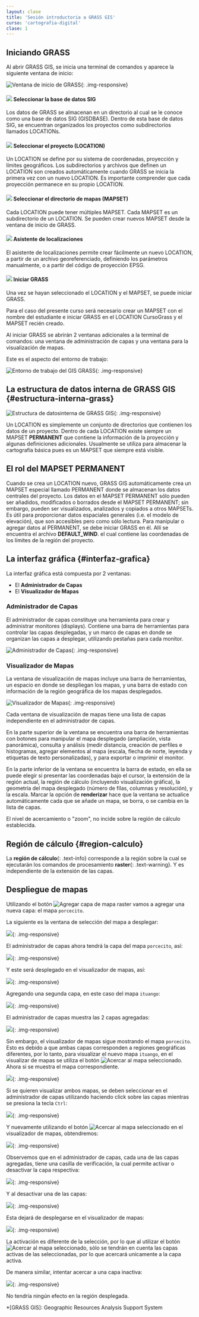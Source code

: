 ```yaml
---
layout: clase
title: 'Sesión introductoria a GRASS GIS'
curso: 'cartografia-digital'
clase: 1
---
```


<!--
title: 'Elementos introductorios'
Software libre
-------------

"Software libre" es el software que respeta la libertad de los usuarios y la comunidad. A grandes rasgos, significa que los usuarios tienen la libertad de ejecutar, copiar, distribuir, estudiar, modificar y mejorar el software. Es decir, el "software libre" es una cuestión de libertad, no de precio. Para entender el concepto, piense en "libre" como en "libre expresión", no como en "barra libre".

Un programa es "software libre" si los usuarios tienen las cuatro libertades esenciales:

* Libertad de ejecutar el programa como se desea, con cualquier propósito.
* Libertad de estudiar como funciona el programa, y cambiarlo para que haga lo que se quiera. El acceso al código fuente es una condición necesaria para ello.
* Libertad de redistribuir copias para ayudar a los demás.
* Libertad de distribuir copias de sus versiones modificadas a los demás. Esto le permite ofrecer a toda la comunidad la oportunidad de beneficiarse de las modificaciones. El acceso al código fuente es una condición necesaria para ello.

Estos principios garantizan que la construcción del software sea realmente accesible a todas las personas y por lo tanto permite desarrollar nuevas tecnologías de manera colaborativa.

El Laboratorio de Sistemas Complejos Naturales apoya esta filosofía en el contexto de la misión de la Universidad Nacional de Colombia, no solamente para sus estudiantes sino para toda la comunidad a la que le debe el conocimiento.

Introducción a GNU/Linux {#introduccion-gnu-linux}
------------------------

En entornos GNU/Linux existen interfaces gráficas de usuario (GUI) donde se puede hacer click, arrastrar y, con suerte, se puede lograr mucho sin documentarse primero. Sin embargo, el entorno tradicional es una interfaz de línea de comandos (CLI) donde se escriben comandos que le dicen al computador qué hacer. Lo cual es más rápido y poderoso pero requiere aprender qué hacen los comandos. Esta interfaz de línea de comandos, la llamaremos 'la terminal'.

## Comandos esenciales {#comandos-esenciales}

La terminal es una herramienta muy sencilla pero sumamente poderosa, permite interactuar con el sistema por medio de comandos, en el siguiente ejercicio vamos a aprender los comandos más básicos para desenvolvernos dentro de la terminal.

### El prompt {#prompt}

Se conoce como prompt a una línea de texto que se muestra al comienzo de una terminal de comandos. El prompt indica que la terminal se encuentra disponible y a la espera de una órden (comando) que dará el usuario. En los sitemas GNU/Linux, el prompt luce así:

~~~
usuario@ubuntu:~ $
~~~

Además proporciona información adicional: El usuario `usuario` está en la máquina `ubuntu` y se encuentra en el directorio `~` (el símbolo `~` es una abreviación para la carpeta personal de usuario). El símbolo `$` implica que es un usario regular (sin privilegios de administrador), en el caso del superusuario (con privilegios de administrador) `root` el símbolo sería `#`.

### Sintáxis básica de los comandos en la terminal de GNU/Linux {#sintaxis-basica-comandos-terminal-gnu-linux}

En la terminal, los comandos conservan una estructura de cómo deben ser introducidos para ser interpretados correctamente. En términos genéricos, esta es la estructura para la mayoría de los comandos en GNU/Linux:

~~~
$ comando -opciones parametro1 parametro2 ...
~~~

**Nota:** Observar que los espacios delimitan el comando y los parámetros, es decir, un parámetro no debe contener espacios.
{: .alert .alert-info}

A continuación se enumeran una serie de comandos básicos para el uso en la terminal, con ejemplos ilustrativos de las operaciones que permiten realizar.

### pwd

El comando `pwd` (print working directory) imprime la ruta del directorio actual, es muy conveniente utilizarlo para conocer en qué parte del sistema de archivos se está ubicado:

~~~
pwd
~~~

~~~
/home/usuario
~~~
{: .output}

En la salida del comando `pwd`, vemos lo siguiente:

`/`
: La raíz del sistema de archivos.

`home`
: Directorio que contiene la carpeta personal de cada usuario.

`/`
: Acceso a un subdirectorio dentro de `/home`

`usuario`
: Directorio que contiene la carpeta personal del usuario actual, el nombre coincide con el nombre de usuario.

**Nota:** Con la combinación de `/` y nombres específicos de directorios, se puede acceder a otros subdirectorios del sistema de archivos.
{: .alert .alert-info}

### ls

El comando `ls` (list) imprime una lista del contenido del directorio actual:

~~~
ls
~~~

~~~
01CreacionLocations  04UsoVector  Downloads  Pictures  Shared
02ZonasVida          Desktop      Grass      Public    Templates
03AntioquiaVector    Documents    Music      R         Videos
~~~
{: .output}

El comando `ls` tiene varias opciones que permiten organizar la información brindada, por ejemplo, para ver una lista larga y detallada de los elementos, se utiliza la opción `-l` (long):

~~~
ls -l
~~~

~~~
total 56
drwxrwxr-x 2 usuario usuario 4096 ago  5  2014 01CreacionLocations
drwxrwxr-x 2 usuario usuario 4096 ago  5  2014 02ZonasVida
drwxrwxr-x 2 usuario usuario 4096 ago  5  2014 03AntioquiaVector
drwxrwxr-x 2 usuario usuario 4096 ago  5  2014 04UsoVector
drwxrwxr-x 2 usuario usuario 4096 jun 22 15:50 Desktop
drwxr-xr-x 2 usuario usuario 4096 jun 22 16:37 Documents
drwxr-xr-x 2 usuario usuario 4096 jul 29 10:34 Downloads
drwxrwxr-x 3 usuario usuario 4096 abr 24  2014 Grass
drwxr-xr-x 2 usuario usuario 4096 abr 24  2014 Music
drwxr-xr-x 3 usuario usuario 4096 abr 25  2014 Pictures
drwxr-xr-x 2 usuario usuario 4096 abr 24  2014 Public
drwxrwxr-x 3 usuario usuario 4096 abr 24  2014 R
lrwxrwxrwx 1 usuario usuario   17 ago  6  2014 Shared -> /media/sf_shared/
drwxr-xr-x 2 usuario usuario 4096 abr 24  2014 Templates
drwxr-xr-x 2 usuario usuario 4096 abr 24  2014 Videos
~~~
{: .output}

- La primer columna contiene información del tipo de elemento, es decir, diferencia entre directorio y archivo. Para los directorios la columna inicia con una `d`; para los archivos la columna inicia con un `-`.
- La tercer y cuarta columna contienen información del propietario del elemento.
- La quinta columna contiene información del tamaño del elemento.
- Las columnas sexta, séptima y octava contienen información de la fecha y hora de modificación del elemento.
- La novena y última columna contiene el nombre del elemento.

Opcionalmente, si se quiere ver la lista de un directorio diferente al actual, al comando `ls` se le puede indicar la ruta de dicho directorio como un parámetro, e incluso se pueden especificar las opciones:

~~~
ls -l 02ZonasVida
~~~

~~~
total 1424
-rwxrwxrwx 1 usuario usuario    3330 abr 21  2008 zvidantioq.dbf
-rwxrwxrwx 1 usuario usuario     284 ago 27  2001 zvidantioq.sbn
-rwxrwxrwx 1 usuario usuario     132 ago 27  2001 zvidantioq.sbx
-rwxrwxrwx 1 usuario usuario 1440196 ago 27  2001 zvidantioq.shp
-rwxrwxrwx 1 usuario usuario     228 ago 27  2001 zvidantioq.shx
~~~
{: .output}

### cd

El comando `cd` (change diretory) cambia de directorio, permitiendo ubicarse en una ruta diferente a la actual.

Para acceder al directorio `02ZonasVida`:

~~~
cd 02ZonasVida
~~~

Comprobar la ruta actual con el comando `pwd`. Además el prompt también indicará la ruta actual:

~~~
usuario@ubuntu:~/02ZonasVida $
~~~

Si se desea subir un nivel en el árbol de directorios (es decir, ubicarse en el directorio que contiene al directorio actual):

~~~
cd ..
~~~

Nuevamente comprobar la ruta actual con `pwd` y el prompt.

También se puede ingresar a un directorio varios niveles abajo en el árbol de directorios especificando la ruta:

~~~
cd Grass/CursoGrass/
~~~

Comprobar con `pwd` y observar el cambio en el prompt.

Para ir a la carpeta personal (`/home/usuario`) desde cualquier parte, sólo basta con el comando `cd` sin más parámetros:

~~~
cd
~~~

Nuevamente observar el cambio en el prompt y comprobar con `pwd`.

Y si se quiere volver al directorio anterior sin necesidad de ingresar la ruta completa:

~~~
cd -
~~~

~~~
/home/usuario/Grass/CursoGrass/
~~~
{: .output}

Una vez más, comprobar con `pwd` y observar el cambio en el prompt.

Este último ejemplo, funciona de manera similar al botón "Previous Channel" de los controles remotos de TV.

### mkdir

El comando `mkdir` (make directory) crea un directorio o carpeta.

Para crear el directorio `directorio` en la ubicación actual:

~~~
mkdir directorio
~~~

Este comando también cuenta con una opción bastante útil que permite crear un árbol de directorios de manera simultánea. Por ejemplo, suponiendo que se quiere crear el directorio `ejercicios` y dentro de éste, el subdirectorio `clase1` , se utiliza la opción `-p`:

~~~
mkdir -p ejercicios/clase1
~~~

En consecuencia, el directorio `clase1` está dentro del directorio `ejercicios`, y éste último quedará en el directorio `~` (carpeta personal de usuario) al igual que el directorio `directorio`.

### touch

El comando `touch` crea un archivo vacío. Si el archivo ya existe, el comando actualiza la hora de modificación.

Para crear el archivo `ejercicio1.txt` dentro del directorio actual:

~~~
touch ejercicio1.txt
~~~

Para crear el archivo `ejercicio2.txt` dentro del directorio `clase1` que a su vez se encuentra dentro del directorio `ejercicios`:

~~~
touch ejercicios/clase1/ejercicio2.txt
~~~

### cp

El comando `cp` (copy) permite copiar archivos y directorios, especificando primero el origen y después el destino.

Por ejemplo para copiar el archivo `ejercicio1.txt` al directorio `clase1` dentro de `ejercicios`:

~~~
cp ejercicio1.txt ejercicios/clase1
~~~

Comprobar el contenido de `clase1` utilizando `ls`.

Si se desea cambiar el nombre del destino sólo basta con indicarlo, por ejemplo para copiar `ejercicio1.txt` como `ejercicio3.txt` dentro de `clase1`:

~~~
cp ejercicio1.txt ejercicios/clase1/ejercicio3.txt
~~~

Para copiar directorios incluyendo sus archivos y directorios internos se emplea la opción `-r` (recursive), por ejemplo, para copiar el directorio `clase1` que se encuentra dentro de `ejercicios` como `clase2`

~~~
cp -r ejercicios/clase1 ejercicios/clase2
~~~

Comprobar el contenido de `clase1` y `clase2` utilizando `ls`.

### mv

El comando `mv` (move) permite mover archivos y directorios de una ubicación a otra, por ejemplo:

~~~
mv ejercicio1.txt ejercicios
~~~

De la misma manera que en `cp`, se especifica primero el origen, y luego el destino.

En el caso particular en el que la ubicación es la misma, el archivo o directorio es renombrado:

~~~
mv directorio respaldo
~~~

Comprobar con `ls`.

### rm

El comando `rm` (remove) permite eliminar archivos y directorios.

Para eliminar el archivo `ejercicio1.txt` del directorio `ejercicios`:

~~~
rm ejercicios/ejercicio1.txt
~~~

Comprobar con `ls`.

De manera similar a `cp`, se pueden borrar directorios incluyendo su contenido, utilizando la opción `-r` (recursive):

~~~
rm -r respaldo
~~~

**Advertencia:** Este comando elimina permanentemente los archivos o directorios especificados, utilizar con precaución.
{: .alert .alert-warning}

## Hola mundo {#hola-mundo}

A lo largo del curso se hará uso de archivos de texto con instrucciones que serán ejecutadas una tras otra en el orden en el que se encuentren en el achivo, a estos archivos los llamaremos guiones o "scripts".

Para la creación de estos archivos se puede utilizar el aplicativo gedit, disponible en el menú de aplicaciones de la máquina virtual.

El primer guión a crear en esta clase introductoria será un guión que imprima en pantalla la famosa frase "¡Hola mundo!", para ello, se deberá copiar el siguiente texto en el editor de texto gedit y guardarse con el nombre `holaMundo.sh`.

~~~
# Imprimir el saludo
cowsay "¡Hola mundo!"
~~~

Una vez creado el archivo, se puede ejecutar con el comando `bash`, de la siguiente manera:

~~~
bash holaMundo.sh
~~~

A partir de este punto, se pueden hacer modificaciones al guión, guardar los cambios y ejecutar de nuevo, facilitando la ejecución de los comandos.

**Consejo:** Introducir la opción `-f tux` al comando `cowsay` en el guión y ejecutar nuevamente.
{: .alert .alert-success}

~~~
cowsay -f tux "¡Hola mundo!"
~~~

### Comandos de visualización de archivos de texto {#comandos-visualizacion-archivos-texto}

El comando `cat` (concatenate) permite visualizar el contenido de un archivo de texto sin la necesidad de abrirlo en un editor.

Para ver el contenido del primer guión:

~~~
cat holaMundo.sh
~~~

En el caso de archivos de texto de gran tamaño, existen otros comandos como `head` y `tail`, que permiten visualizar las primeras o las últimas líneas del archivo; o comandos como `more` y `less`, que permiten visualizar los archivos por páginas.

## Ejercicio

Utilizar únicamente la terminal de comandos para el siguiente ejercicio

* Crear un directorio para guardar los guiones o "scripts". El nombre del directorio lo decide el estudiante.

* Crear un archivo dentro de este directorio, con el nombre que desee el estudiante, para en él escribir un nuevo guión similar al "Hola mundo".

* Comprobar los diferentes dibujos (cow files) que tiene el comando `cowsay` utilizando la opción `-l`.

~~~
cowsay -l
~~~

* Abrir el archivo creado en gedit y crear un guión similar al de "Hola mundo", utilizando la opción `-f` del comando `cowsay` para especificar un dibujo personalizado (del gusto del estudiante), y hacer que el saludo sea con el nombre del estudiante.

~~~
cowsay -f <cowfile> "<mensaje>"
~~~

* Ejecutar el script con el comando `bash`.


## Tarea 1
{: .text-danger}

Siguiendo una metodología similar al ejercicio anterior, realizar un guión que muestre la siguiente salida:

~~~
 ______________________________________
/ ¡Fogosa bienvenida al curso de GRASS \
\ GIS!                                 /
 --------------------------------------
      \                    / \  //\
       \    |\___/|      /   \//  \\
            /0  0  \__  /    //  | \ \    
           /     /  \/_/    //   |  \  \  
           @_^_@'/   \/_   //    |   \   \
           //_^_/     \/_ //     |    \    \
        ( //) |        \///      |     \     \
      ( / /) _|_ /   )  //       |      \     _\
    ( // /) '/,_ _ _/  ( ; -.    |    _ _\.-~        .-~~~^-.
  (( / / )) ,-{        _      `-.|.-~-.           .~         `.
 (( // / ))  '/\      /                 ~-. _ .-~      .-~^-.  \
 (( /// ))      `.   {            }                   /      \  \
  (( / ))     .----~-.\        \-'                 .~         \  `. \^-.
             ///.----..>        \             _ -~             `.  ^-`  ^-_
               ///-._ _ _ _ _ _ _}^ - - - - ~                     ~-- ,.-~
                                                                  /.-~
~~~
{: .output} -->

Iniciando GRASS
---------------

Al abrir GRASS GIS, se inicia una terminal de comandos y aparece la siguiente ventana de inicio:

![Ventana de inicio de GRASS](/cartografia-digital/images/clase-01/grass_start.png){: .img-responsive}

#### ![](/cartografia-digital/images/clase-01/circle_1.png) Seleccionar la base de datos SIG

Los datos de GRASS se almacenan en un directorio al cual se le conoce como una base de datos SIG (GISDBASE). Dentro de esta base de datos SIG, se encuentran organizados los proyectos como subdirectorios llamados LOCATIONs.

#### ![](/cartografia-digital/images/clase-01/circle_2.png) Seleccionar el proyecto (LOCATION)

Un LOCATION se define por su sistema de coordenadas, proyección y límites geográficos. Los subdirectorios y archivos que definen un LOCATION son creados automáticamente cuando GRASS se inicia la primera vez con un nuevo LOCATION. Es importante comprender que cada proyección permanece en su propio LOCATION.

#### ![](/cartografia-digital/images/clase-01/circle_3.png) Seleccionar el directorio de mapas (MAPSET)

Cada LOCATION puede tener múltiples MAPSET. Cada MAPSET es un subdirectorio de un LOCATION. Se pueden crear nuevos MAPSET desde la ventana de inicio de GRASS.

#### ![](/cartografia-digital/images/clase-01/circle_4.png) Asistente de localizaciones

El asistente de localizaciones permite crear fácilmente un nuevo LOCATION, a partir de un archivo georeferenciado, definiendo los parámetros manualmente, o a partir del código de proyección EPSG.

#### ![](/cartografia-digital/images/clase-01/circle_5.png) Iniciar GRASS

Una vez se hayan seleccionado el LOCATION y el MAPSET, se puede iniciar GRASS.

Para el caso del presente curso será necesario crear un MAPSET con el nombre del estudiante e iniciar GRASS en el LOCATION CursoGrass y el MAPSET recién creado.

Al iniciar GRASS se abrirán 2 ventanas adicionales a la terminal de comandos: una ventana de administración de capas y una ventana para la visualización de mapas.

<!-- Adicionalmente se recomienda abrir el gedit para registrar los comandos utilizados en la terminal, a manera de guión o script.

Durante el desarrollo de los ejercicios del curso, se utilizará la terminal para realizar todo el trabajo de procesamiento, y la interfaz gráfica se utilizará para la visualización. -->

Este es el aspecto del entorno de trabajo:

![Entorno de trabajo del GIS GRASS](/cartografia-digital/images/clase-01/grass_workspace.png){: .img-responsive}

## La estructura de datos interna de GRASS GIS {#estructura-interna-grass}

![Estructura de datosinterna de GRASS GIS](/cartografia-digital/images/clase-01/help_loc_struct.png){: .img-responsive}

Un LOCATION es simplemente un conjunto de directorios que contienen los datos de un proyecto. Dentro de cada LOCATION existe siempre un MAPSET **PERMANENT** que contiene la información de la proyección y algunas definiciones adicionales. Usualmente se utiliza para almacenar la cartografía básica pues es un MAPSET que siempre está visible.

## El rol del MAPSET PERMANENT

Cuando se crea un LOCATION nuevo, GRASS GIS automáticamente crea un MAPSET especial llamado PERMANENT donde se almacenan los datos centrales del proyecto. Los datos en el MAPSET PERMANENT sólo pueden ser añadidos, modificados o borrados desde el MAPSET PERMANENT; sin embargo, pueden ser visualizados, analizados y copiados a otros MAPSETs. Es útil para proporcionar datos espaciales generales (i.e. el modelo de elevación), que son accesibles pero como sólo lectura. Para manipular o agregar datos al PERMANENT, se debe iniciar GRASS en él. Allí se encuentra el archivo **DEFAULT_WIND**. el cual contiene las coordenadas de los límites de la región del proyecto.

La interfaz gráfica {#interfaz-grafica}
-------------------

La interfaz gráfica está compuesta por 2 ventanas:

* El **Administrador de Capas**
* El **Visualizador de Mapas**

### Administrador de Capas

El administrador de capas constituye una herramienta para crear y administrar monitores (displays). Contiene una barra de herramientas para controlar las capas desplegadas, y un marco de capas en donde se organizan las capas a desplegar, utilizando pestañas para cada monitor.

![Administrador de Capas](/cartografia-digital/images/clase-01/grass_layer_manager.png){: .img-responsive}

### Visualizador de Mapas

La ventana de visualización de mapas incluye una barra de herramientas, un espacio en donde se despliegan los mapas, y una barra de estado con información de la región geográfica de los mapas desplegados.

![Visualizador de Mapas](/cartografia-digital/images/clase-01/grass_map_display.png){: .img-responsive}

Cada ventana de visualización de mapas tiene una lista de capas independiente en el administrador de capas.

En la parte superior de la ventana se encuentra una barra de herramientas con botones para manipular el mapa desplegado (ampliación, vista panorámica), consulta y análisis (medir distancia, creación de perfiles e histogramas, agregar elementos al mapa (escala, flecha de norte, leyenda y etiquetas de texto personalizadas), y para exportar o imprimir el monitor.

En la parte inferior de la ventana se encuentra la barra de estado, en ella se puede elegir si presentar las coordenadas bajo el cursor, la extensión de la región actual, la región de cálculo (incluyendo visualización gráfica), la geometría del mapa desplegado (número de fílas, columnas y resolución), y la escala. Marcar la opción de **renderizar** hace que la ventana se actualice automáticamente cada que se añade un mapa, se borra, o se cambia en la lista de capas.

El nivel de acercamiento o "zoom", no incide sobre la región de cálculo establecida.

## Región de cálculo {#region-calculo}

La **región de cálculo**{: .text-info} corresponde a la región sobre la cual se ejecutarán los comandos de procesamiento **raster**{: .text-warning}. Y es independiente de la extensión de las capas.

## Despliegue de mapas

Utilizando el botón ![Agregar capa de mapa raster](/cartografia-digital/images/clase-01/layer-raster-add.png) vamos a agregar una nueva capa: el mapa `porcecito`.

La siguiente es la ventana de selección del mapa a desplegar:

![](/cartografia-digital/images/clase-01/clase-01_01.png){: .img-responsive}

El administrador de capas ahora tendrá la capa del mapa `porcecito`, así:

![](/cartografia-digital/images/clase-01/clase-01_02.png){: .img-responsive}

Y este será desplegado en el visualizador de mapas, así:

![](/cartografia-digital/images/clase-01/clase-01_03.png){: .img-responsive}

Agregando una segunda capa, en este caso del mapa `ituango`:

![](/cartografia-digital/images/clase-01/clase-01_04.png){: .img-responsive}

El administrador de capas muestra las 2 capas agregadas:

![](/cartografia-digital/images/clase-01/clase-01_05.png){: .img-responsive}

Sin embargo, el visualizador de mapas sigue mostrando el mapa `porcecito`. Esto es debido a que ambas capas corresponden a regiones geográficas diferentes, por lo tanto, para visualizar el nuevo mapa `ituango`, en el visualizar de mapas se utiliza el botón ![Acercar al mapa seleccionado](/cartografia-digital/images/clase-01/zoom-extent.png). Ahora si se muestra el mapa correspondiente.

![](/cartografia-digital/images/clase-01/clase-01_06.png){: .img-responsive}

Si se quieren visualizar ambos mapas, se deben seleccionar en el administrador de capas utilizando haciendo click sobre las capas mientras se presiona la tecla `Ctrl`:

![](/cartografia-digital/images/clase-01/clase-01_07.png){: .img-responsive}

Y nuevamente utilizando el botón ![Acercar al mapa seleccionado](/cartografia-digital/images/clase-01/zoom-extent.png) en el visualizador de mapas, obtendremos:

![](/cartografia-digital/images/clase-01/clase-01_08.png){: .img-responsive}

Observemos que en el administrador de capas, cada una de las capas agregadas, tiene una casilla de verificación, la cual permite activar o desactivar la capa respectiva:

![](/cartografia-digital/images/clase-01/clase-01_09.png){: .img-responsive}

Y al desactivar una de las capas:

![](/cartografia-digital/images/clase-01/clase-01_10.png){: .img-responsive}

Esta dejará de desplegarse en el visualizador de mapas:

![](/cartografia-digital/images/clase-01/clase-01_11.png){: .img-responsive}

La activación es diferente de la selección, por lo que al utilizar el botón ![Acercar al mapa seleccionado](/cartografia-digital/images/clase-01/zoom-extent.png), sólo se tendrán en cuenta las capas activas de las seleccionadas, por lo que acercará unicamente a la capa activa.

De manera similar, intentar acercar a una capa inactiva:

![](/cartografia-digital/images/clase-01/clase-01_12.png){: .img-responsive}

No tendría ningún efecto en la región desplegada.

<!-- La terminal de comandos
-----------------------

![La terminal de comandos de GRASS](/cartografia-digital/images/clase-01/grass_terminal.png){: .img-responsive}

Observar como ahora en la terminal aparece el siguiente prompt de GRASS:

~~~
GRASS 7.2.0 (CursoGrass):~ >
~~~

### Gramática en GRASS {#gramatica-grass}

Diferenciar entre orden y parámetros del comando:

~~~
hacer el amor
~~~

~~~
hacer: no se encontró la orden
~~~
{: .output}

Quiere decir que el sistema no reconoce la orden `hacer`.

Ahora probemos en inglés:

~~~
make love
~~~

~~~
make: *** No hay ninguna regla para construir el objetivo «love».  Alto.
~~~
{: .output}

En este caso el sistema si reconoce la orden `make`, pero no reconoce el parámetro `love` como un objetivo válido de la orden `make`.

La terminal de comandos en GRASS funciona con el mismo intérprete que la terminal de GNU/Linux, por lo que todos los comandos de GNU/Linux (como por ejemplo los vistos en la clase anterior) funcionan dentro de GRASS, y además, los comandos propios de GRASS conservan una [sintaxis muy similar a la de los comandos GNU/Linux](../clase-01/#sintxis-bsica-de-los-comandos-en-la-terminal-de-gnulinux):

~~~
> x.comando -opciones parametro1=mapa1 parametro2=mapa2 ...
~~~

De manera que `x` indica el tipo de comando que será utilizado.

### La taxonomía de comandos {#taxonomia-comandos}

Los comandos en GRASS se organizan de acuerdo con la función que realizan:

g.*
: Comandos **generales**, con ellos se realizan operaciones generales a los archivos.

r.*
: Comandos de procesamiento 2D en archivos de tipo **raster**.

v.*
: Comandos de procesamiento de archivos de tipo **vectorial**.

i.*
: Comandos de procesamiento de **imágenes**.

db.*
: Comandos para el manejo de **bases de datos**.

### ¿Cuáles serían los comandos mas básicos? {#comandos-basicos}

- Conocer qué capas raster hay en el sistema para trabajar.

~~~
g.list -p type=raster
~~~

~~~
----------------------------------------------

Archivos raster disponibles en el directorio de mapas de usuario (Mapset)<PERMANENT>:
ituango         porcecito       riogrande_sup

----------------------------------------------
~~~
{: .output}

- Copiar un archivo que se encuentra en el mapset `PERMANENT` para tenerlo disponible en el mapset donde se encuentra el usuario.

~~~
g.copy raster=porcecito@PERMANENT,porcecito
~~~

~~~
Copy raster <porcecito@PERMANENT> to current mapset as <porcecito>
~~~
{: .output}

- Cambiarle el nombre a un archivo raster (un mapa).

~~~
g.rename raster=porcecito,porcecito_copia
~~~

~~~
Rename raster <porcecito> to <porcecito_copia>
ADVERTENCIA: 'cell / porcecito' fue encontrado en mas directorios de mapas
             (mapsets) (también fue hallado en <PERMANENT>).
ADVERTENCIA: Utilizando <porcecito@CursoGrass>.
~~~
{: .output}

- Borrar un mapa (archivo) del mapset activo.

~~~
g.remove type=raster name=porcecito_copia
~~~

~~~
Removing raster <porcecito_copia>
~~~
{: .output}

- Imprimir la región de cálculo

~~~
g.region -p
~~~

~~~
projection: 99 (Transverse Mercator)
zone:       0
datum:      ** unknown (default: WGS84) **
ellipsoid:  international
north:      1231633.33333336
south:      1193683.33333335
west:       854822.22222223
east:       889777.77777778
nsres:      30.55555556
ewres:      30.55555556
rows:       1242
cols:       1144
cells:      1420848
~~~
{: .output}

- Ajustar la región de cálculo a un mapa raster.

~~~
g.region raster=riogrande_sup
~~~

- Ajustar la región de cálculo a un mapa raster e imprimirla en consola.

~~~
g.region -p rast=ituango
~~~

~~~
projection: 99 (Transverse Mercator)
zone:       0
datum:      ** unknown (default: WGS84) **
ellipsoid:  international
north:      1312911.11111149
south:      1271905.55555592
west:       788822.22222209
east:       829949.99999986
nsres:      30.55555556
ewres:      30.55555556
rows:       1342
cols:       1346
cells:      1806332
~~~
{: .output}

- Cambiar la tabla de colores de un mapa raster:

~~~
r.colors map=porcecito color=bcyr
~~~

~~~
Tabla de colores para mapa raster <porcecito> establecida a 'bcyr'
~~~
{: .output}

Utilizando el botón ![Renderizar el mapa](/cartografia-digital/images/clase-01/layer-redraw.png), se refrescan las capas desplegadas y se observa el cambio de color:

![](/cartografia-digital/images/clase-01/clase-01_13.png){: .img-responsive}

### Consultar la documentación de los comandos {#consultar-documentacion-comandos}

Se puede consultar la documentación de los comandos para saber qué parámetros requieren y cuales son opcionales, así como sus funciones.

~~~
r.colors help
~~~

~~~
Descripción:
 Crea/modifica la tabla de colores asociada a una capa de mapa ráster.

Palabras clave:
 raster, tabla

Uso:
 r.colors [-rwlngaeiq] [map=name] [color=style] [raster=string]
   [rules=name] [--verbose] [--quiet]

Identificadores:
  -r   Eliminar la tabla de colores existente
  -w   Sólo escribir nueva tabla de colores si no existe ya una
  -l   Listar reglas disponibles y salir
  -n   Invertir colores
  -g   Escalado logarítmico
  -a   Escalado logarítmico-absoluto
  -e   Ecualización de histograma
  -i   Introducir reglas de forma interactiva
  -q   Ejecutar en modo silencioso
 --v   Salida detallada del módulo.
 --q   Salida "silenciosa" del módulo.

Parámetros:
     map   Nombre del mapa raster de entrada.
   color   Tipo de tabla de colores
           opciones: aspect,aspectcolr,bcyr,bgyr,byg,byr,celsius,corine,
                    curvature,differences,elevation,etopo2,evi,gdd,grey,
                    grey.eq,grey.log,grey1.0,grey255,gyr,haxby,ndvi,
                    population,population_dens,precipitation,
                    precipitation_monthly,rainbow,ramp,random,rstcurv,rules,
                    ryb,ryg,sepia,slope,srtm,terrain,wave
            aspect: aspect oriented grey colors
            aspectcolr: aspect oriented rainbow colors
            bcyr: blue through cyan through yellow to red
            bgyr: blue through green through yellow to red
            byg: blue through yellow to green
            byr: blue through yellow to red
            celsius: blue to red for degree Celsius temperature
            corine: EU Corine land cover colors
            curvature: for terrain curvatures (from v.surf.rst and r.slope.aspect)
            differences: differences oriented colors
            elevation: maps relative ranges of raster values to elevation color ramp
            etopo2: colors for ETOPO2 worldwide bathymetry/topography
            evi: enhanced vegetative index colors
            gdd: accumulated growing degree days
            grey: grey scale
            grey.eq: histogram-equalized grey scale
            grey.log: histogram logarithmic transformed grey scale
            grey1.0: grey scale for raster values between 0.0-1.0
            grey255: grey scale for raster values between 0-255
            gyr: green through yellow to red
            haxby: relative colors for bathymetry or topography
            ndvi: Normalized Difference Vegetation Index colors
            population: color table covering human population classification breaks
            population_dens: color table covering human population density classification breaks
            precipitation: precipitation color table (0..2000mm)
            precipitation_monthly: precipitation color table (0..1000mm)
            rainbow: rainbow color table
            ramp: color ramp
            random: random color table
            rstcurv: terrain curvature (from r.resamp.rst)
            rules: create new color table based on user-specified rules read from stdin
            ryb: red through yellow to blue
            ryg: red through yellow to green
            sepia: yellowish-brown through to white
            slope: r.slope.aspect-type slope colors for raster values 0-90
            srtm: color palette for Shuttle Radar Topography Mission elevation
            terrain: global elevation color table covering -11000 to +8850m
            wave: color wave
  raster   Nombre del mapa ráster del que copiar la tabla de colores
   rules   Path to rules file ("-" to read rules from stdin)
~~~
{: .output}

Colocando al final de cada comando de GRASS el parámetro `help`, obtenemos información acerca de lo que puede realizar cada comando.

La ayuda incluye:

Descripción
: En pocas palabras dice lo que se puede hacer con el comando.

Palabras claves
: Palabras indicadoras de la operación que realiza el comando.

Uso
: Indica la manera como se debe escribir la orden para que el computador la comprenda y la pueda llevar a cabo. El uso es por lo tanto la sintaxis del comando: La manera como deben ir las letras, las palabras, los signos y los espacios para que el mensaje pueda entenderse por el sistema GRASS.

Opciones (Identificadores)
: El SIG GRASS emplea el signo `-` acompañado de letras como opciones para el usuario si desea que se despliegue el resultado de una acción o que no se despliegue.

Parámetros
: Hace referencia a una acción o a un objeto (archivo) que se desea hacer o desplegar respectivamente.

De igual manera se puede abrir una documentación más completa en el navegador web con el comando `g.manual`:

~~~
g.manual -i
~~~

~~~
Starting browser <xdg-open> for module index...
~~~
{: .output}

Esto abre el índice (parámetro `-i`) de la documentación.

También se pueden abrir directamente los manuales de comandos específicos:

~~~
g.manual entry=r.colors
~~~

~~~
Starting browser <xdg-open> for module r.colors...
~~~
{: .output}

### Consultar los estadísticos básicos de un mapa raster {#consultar-estadisticos-basicos-mapa-raster}

~~~
r.univar map=porcecito
~~~

~~~
 100%
~~~
{: .output}

El cálculo de los estadísticos básicos de un mapa se realiza sobre la región de cálculo, es decir, si la región de cálculo no corresponde con el mapa a consultar, la salida será nula.

Para obtener el resultado correcto, primero debemos asegurarnos de tener la región de cálculo bien definida al mapa que será consultado:

~~~
g.region rast=porcecito
r.univar map=porcecito
~~~

~~~
 100%
total null and non-null cells: 1420848
total null cells: 0

Of the non-null cells:
----------------------
n: 1420848
minimum: 958
maximum: 2873
range: 1915
mean: 1794.74
mean of absolute values: 1794.74
standard deviation: 413.958
variance: 171362
variation coefficient: 23.0651 %
sum: 2550048192
~~~
{: .output}

### Consulta del historial de los comandos usados

El historial no se conserva cuando se trabaja con la interfaz gráfica. Desde la terminal se puede consultar con el siguiente comando:

~~~
history
~~~

Y si se quiere almacenar en un archivo de texto para su posterior consulta:

~~~
history > clase1.txt
~~~

**Advertencia:** El nombre del archivo destino no debe contener espacios.
{: .alert .alert-warning}

## Tarea 2
{: .text-danger}

Elaborar un guión que:

- Defina la región de cálculo al mapa `ituango`.

- Consulte los estadísticos básicos del mismo mapa.

- Cambie la tabla de colores del mapa `ituango` por una que pueda destacar mejor algunos rasgos del relieve. -->

*[GRASS GIS]: Geographic Resources Analysis Support System

